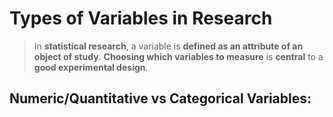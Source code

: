 # Types of Variables in Research

> In **statistical research**, a variable is **defined as an attribute of an object of study**. **Choosing which variables to measure** is **central** to a **good experimental design**.<br>

## Numeric/Quantitative vs Categorical Variables:
<br>
